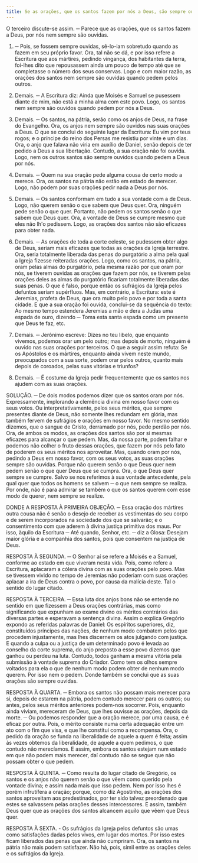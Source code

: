 ```yaml
---
title: Se as orações, que os santos fazem por nós a Deus, são sempre ouvidas
---
```


O terceiro discute-se assim. ─ Parece que as orações, que os santos fazem a Deus, por nós nem sempre são ouvidas.  

1. ─ Pois, se fossem sempre ouvidas, sê-lo-iam sobretudo quando as fazem em seu próprio favor. Ora, tal não se dá, e por isso refere a Escritura que aos mártires, pedindo vingança, dos habitantes da terra, foi-lhes dito que repousassem ainda um pouco de tempo até que se completasse o número dos seus conservas. Logo e com maior razão, as orações dos santos nem sempre são ouvidas quando pedem pelos outros.  

2. Demais. ─ A Escritura diz: Ainda que Moisés e Samuel se pusessem diante de mim, não está a minha alma com este povo. Logo, os santos nem sempre são ouvidos quando pedem por nós a Deus.  

3. Demais. ─ Os santos, na pátria, serão como os anjos de Deus, na frase do Evangelho. Ora, os anjos nem sempre são ouvidos nas suas orações a Deus. O que se conclui do seguinte lugar da Escritura: Eu vim por teus rogos; e o príncipe do reino dos Persas me resistiu por vinte e um dias. Ora, o anjo que falava não viria em auxílio de Daniel, senão depois de ter pedido a Deus a sua libertação. Contudo, a sua oração não foi ouvida. Logo, nem os outros santos são sempre ouvidos quando pedem a Deus por nós.  

4. Demais. ─ Quem na sua oração pede alguma cousa de certo modo a merece. Ora, os santos na pátria não estão em estado de merecer. Logo, não podem por suas orações pedir nada a Deus por nós.  

5. Demais. ─ Os santos conformam em tudo a sua vontade com a de Deus. Logo, não querem senão o que sabem que Deus quer. Ora, ninguém pede senão o que quer. Portanto, não pedem os santos senão o que sabem que Deus quer. Ora, a vontade de Deus se cumpre mesmo que eles não lh'o pedissem. Logo, as orações dos santos não são eficazes para obter nada.  

6. Demais. ─ As orações de toda a corte celeste, se pudessem obter algo de Deus, seriam mais eficazes que todas as orações da Igreja terrestre. Ora, seria totalmente liberada das penas do purgatório a alma pela qual a Igreja fizesse reiteradas orações. Logo, como os santos, na pátria, oram pelas almas do purgatório, pela mesma razão por que oram por nós, se tiverem ouvidas as orações que fazem por nós, se tiverem pelas orações deles as almas do purgatório ficariam totalmente liberadas das suas penas. O que é falso, porque então os sufrágios da Igreja pelos defuntos seriam supérfluos.  Mas, em contrário, a Escritura: este é Jeremias, profeta de Deus, que ora muito pelo povo e por toda a santa cidade. E que a sua oração foi ouvida, conclui-se da sequência do texto: Ao mesmo tempo estendera Jeremias a mão e dera a Judas uma espada de ouro, dizendo ─ Toma esta santa espada como um presente que Deus te faz, etc.  

2. Demais. ─ Jerônimo escreve: Dizes no teu libelo, que enquanto vivemos, podemos orar um pelo outro; mas depois de morto, ninguém é ouvido nas suas orações por terceiros. O que a seguir assim refuta: Se os Apóstolos e os mártires, enquanto ainda vivem neste mundo, preocupados com a sua sorte, podem orar pelos outros, quanto mais depois de coroados, pelas suas vitórias e triunfos?  

3. Demais. ─ É costume da Igreja pedir frequentemente que os santos nos ajudem com as suas orações.  

SOLUÇÃO. ─ De dois modos podemos dizer que os santos oram por nós. Expressamente, implorando a clemência divina em nosso favor com os seus votos. Ou interpretativamente, pelos seus méritos, que sempre presentes diante de Deus, não somente lhes redundam em glória, mas também fervem de sufrágios e orações em nosso favor. No mesmo sentido dizemos, que o sangue de Cristo, derramado por nós, pede perdão por nós. Ora, de ambos os modos, as orações dos santos são por si mesmas eficazes para alcançar o que pedem. Mas, da nossa parte, podem falhar e podemos não colher o fruto dessas orações, que fazem por nós pelo fato de poderem os seus méritos nos aproveitar. Mas, quando oram por nós, pedindo a Deus em nosso favor, com os seus votos, as suas orações sempre são ouvidas. Porque não querem senão o que Deus quer nem pedem senão o que quer Deus que se cumpra. Ora, o que Deus quer sempre se cumpre. Salvo se nos referimos à sua vontade antecedente, pela qual quer que todos os homens se salvem ─ o que nem sempre se realiza. Por onde, não é para admirar se também o que os santos querem com esse modo de querer, nem sempre se realize.  

DONDE A RESPOSTA À PRIMEIRA OBJEÇÃO. ─ Essa oração dos mártires outra cousa não é senão o desejo de receber as vestimentas do seu corpo e de serem incorporados na sociedade dos que se salvarão; e o consentimento com que aderem à divina justiça primitiva dos maus. Por isso, àquilo da Escritura ─ Até quando, Senhor, etc. ─ diz a Glosa: Desejam maior glória e a companhia dos santos, pois que consentem na justiça de Deus. 

RESPOSTA À SEGUNDA. ─ O Senhor aí se refere a Moisés e a Samuel, conforme ao estado em que viveram nesta vida. Pois, como refere a Escritura, aplacaram a cólera divina com as suas orações pelo povo. Mas se tivessem vivido no tempo de Jeremias não poderiam com suas orações aplacar a ira de Deus contra o povo, por causa da malícia deste. Tal o sentido do lugar citado.  

RESPOSTA À TERCEIRA. ─ Essa luta dos anjos bons não se entende no sentido em que fizessem a Deus orações contrárias, mas como significando que expunham ao exame divino os méritos contrários das diversas partes e esperavam a sentença divina. Assim o explica Gregório expondo as referidas palavras de Daniel: Os espíritos superiores, diz, constituídos príncipes das nações, de nenhum modo combatem pelos que procedem injustamente, mas lhes discernem os atos julgando com justiça. E quando a culpa ou a justiça de um determinado povo é levada ao conselho da corte suprema, do anjo preposto a esse povo dizemos que ganhou ou perdeu na luta. Contudo, todos ganham a mesma vitória pela submissão à vontade suprema do Criador. Como tem os olhos sempre voltados para ela o que de nenhum modo podem obter de nenhum modo querem. Por isso nem o pedem. Donde também se conclui que as suas orações são sempre ouvidas.  

RESPOSTA À QUARTA. ─ Embora os santos não possam mais merecer para si, depois de estarem na pátria, podem contudo merecer para os outros; ou antes, pelos seus méritos anteriores podem-nos socorrer. Pois, enquanto ainda viviam, mereceram de Deus, que lhes ouvisse as orações, depois da morte. ─ Ou podemos responder que a oração merece, por uma causa, e é eficaz por outra. Pois, o mérito consiste numa certa adequação entre um ato com o fim que visa, e que lhe constitui como a recompensa. Ora, o pedido da oração se funda na liberalidade de aquele a quem é feita; assim às vezes obtemos da liberalidade, de aquele a quem pedimos, o que contudo não merecíamos. E assim, embora os santos estejam num estado em que não podem mais merecer, daí contudo não se segue que não possam obter o que pedem.  

RESPOSTA À QUINTA. ─ Como resulta do lugar citado de Gregório, os santos e os anjos não querem senão o que vêem como querido pela vontade divina; e assim nada mais que isso pedem. Nem por isso lhes é porém infrutífera a oração; porque, como diz Agostinho, as orações dos santos aproveitam aos predestinados, por ter sido talvez preordenado que estes se salvassem pelas orações desses intercessores. E assim, também Deus quer que as orações dos santos alcancem aquilo que vêem que Deus quer.  

RESPOSTA À SEXTA. - Os sufrágios da Igreja pelos defuntos são umas como satisfações dadas pelos vivos, em lugar dos mortos. Por isso estes ficam liberados das penas que ainda não cumpriram. Ora, os santos na pátria não mais podem satisfazer. Não há, pois, símil entre as orações deles e os sufrágios da Igreja.